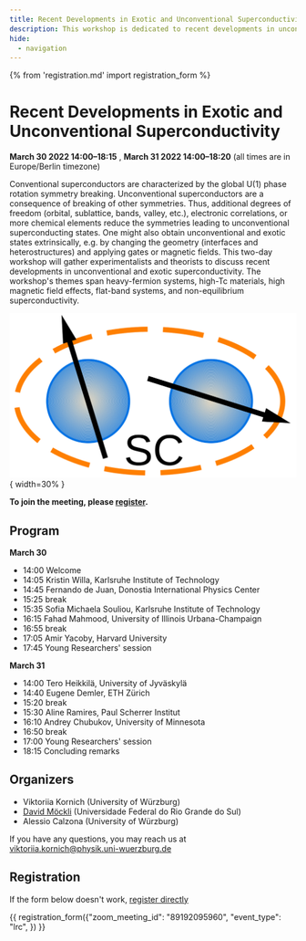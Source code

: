 ```yaml
---
title: Recent Developments in Exotic and Unconventional Superconductivity
description: This workshop is dedicated to recent developments in unconventional and non-equilibrium superconductivity and superconductivity in exotic systems, e.g. flat-band systems.
hide:
  - navigation
---
```

{% from 'registration.md' import registration_form %}

# Recent Developments in Exotic and Unconventional Superconductivity
**<time data-format="MMMM D YYYY H:mm" datetime="2022-03-30T14:00:00+02:00">March 30 2022 14:00</time>–<time data-format="H:mm" datetime="2022-03-30T18:15:00+02:00">18:15</time>** , **<time data-format="MMMM D YYYY H:mm" datetime="2022-03-31T14:00:00+02:00">March 31 2022 14:00</time>–<time data-format="H:mm" datetime="2022-03-31T18:20:00+02:00">18:20</time>** (all times are in <span id="timezone">Europe/Berlin</span> timezone)

Conventional superconductors are characterized by the global U(1) phase rotation symmetry breaking. Unconventional superconductors are a consequence of breaking of other symmetries. Thus, additional degrees of freedom (orbital, sublattice, bands, valley, etc.), electronic correlations, or more chemical elements reduce the symmetries leading to unconventional superconducting states. One might also obtain unconventional and exotic states extrinsically, e.g. by changing the geometry (interfaces and heterostructures) and applying gates or magnetic fields. This two-day workshop will gather experimentalists and theorists to discuss recent developments in unconventional and exotic superconductivity. The workshop's themes span heavy-fermion systems, high-Tc materials, high magnetic field effects, flat-band systems, and non-equilibrium superconductivity. 

![](media/Logo_Unconv_SC.svg){ width=30% } 

**To join the meeting, please [register](#registration).**

## Program

**<time data-format="MMMM D" datetime="2021-03-30T14:00:00+02:00">March 30</time>**

- <time data-format="H:mm" datetime="2022-03-30T14:00:00+02:00">14:00</time> Welcome
- <time data-format="H:mm" datetime="2022-03-30T14:05:00+02:00">14:05</time> Kristin Willa, Karlsruhe Institute of Technology
- <time data-format="H:mm" datetime="2022-03-30T14:45:00+02:00">14:45</time> Fernando de Juan, Donostia International Physics Center
- <time data-format="H:mm" datetime="2022-03-30T15:25:00+02:00">15:25</time> break
- <time data-format="H:mm" datetime="2022-03-30T15:35:00+02:00">15:35</time> Sofia Michaela Souliou, Karlsruhe Institute of Technology
- <time data-format="H:mm" datetime="2022-03-30T16:15:00+02:00">16:15</time> Fahad Mahmood, University of Illinois Urbana-Champaign
- <time data-format="H:mm" datetime="2022-03-30T16:55:00+02:00">16:55</time> break
- <time data-format="H:mm" datetime="2022-03-30T17:05:00+02:00">17:05</time> Amir Yacoby, Harvard University
- <time data-format="H:mm" datetime="2022-03-30T17:45:00+02:00">17:45</time> Young Researchers' session

**<time data-format="MMMM D" datetime="2021-03-31T14:00:00+02:00">March 31</time>**

- <time data-format="H:mm" datetime="2022-03-31T14:00:00+02:00">14:00</time> Tero Heikkilä, University of Jyväskylä
- <time data-format="H:mm" datetime="2022-03-31T14:40:00+02:00">14:40</time> Eugene Demler, ETH Zürich
- <time data-format="H:mm" datetime="2022-03-31T15:20:00+02:00">15:20</time> break
- <time data-format="H:mm" datetime="2022-03-31T15:30:00+02:00">15:30</time> Aline Ramires, Paul Scherrer Institut
- <time data-format="H:mm" datetime="2022-03-31T16:10:00+02:00">16:10</time> Andrey Chubukov, University of Minnesota
- <time data-format="H:mm" datetime="2022-03-31T16:50:00+02:00">16:50</time> break
- <time data-format="H:mm" datetime="2022-03-31T17:00:00+02:00">17:00</time> Young Researchers' session
- <time data-format="H:mm" datetime="2022-03-31T18:15:00+02:00">18:15</time> Concluding remarks


## Organizers

* Viktoriia Kornich (University of Würzburg)
* [David Möckli](https://sites.google.com/view/mockli/) (Universidade Federal do Rio Grande do Sul)
* Alessio Calzona (University of Würzburg)

If you have any questions, you may reach us at viktoriia.kornich@physik.uni-wuerzburg.de

## Registration

If the form below doesn't work, [register directly](https://virtualscienceforum-org.zoom.us/meeting/register/tZ0sfuuopz4jHNTVEei8tOZmrFgr3j0mcs0k)

{{ registration_form({"zoom_meeting_id": "89192095960", "event_type": "lrc", }) }}
